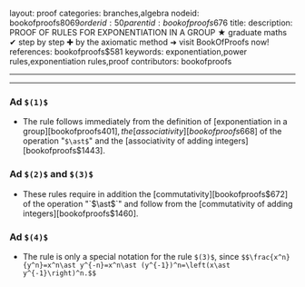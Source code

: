 layout: proof
categories: branches,algebra
nodeid: bookofproofs$8069
orderid: 50
parentid: bookofproofs$676
title: 
description: PROOF OF RULES FOR EXPONENTIATION IN A GROUP ★ graduate maths ✔ step by step ✚ by the axiomatic method ➜ visit BookOfProofs now!
references: bookofproofs$581
keywords: exponentiation,power rules,exponentiation rules,proof
contributors: bookofproofs

---


---

### Ad `$(1)$` 

* The rule follows immediately from the definition of [exponentiation in a group][bookofproofs$401], the [associativity][bookofproofs$668] of the operation "`$\ast$`" and the [associativity of adding integers][bookofproofs$1443].
### Ad `$(2)$` and `$(3)$` 

* These rules require in addition the [commutativity][bookofproofs$672] of the operation "`$\ast$`" and follow from the [commutativity of adding integers][bookofproofs$1460].
### Ad `$(4)$` 

* The rule is only a special notation for the rule `$(3)$`, since `$$\frac{x^n}{y^n}=x^n\ast y^{-n}=x^n\ast (y^{-1})^n=\left(x\ast y^{-1}\right)^n.$$`
